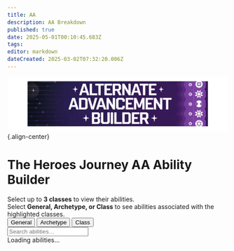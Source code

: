```yaml
---
title: AA
description: AA Breakdown
published: true
date: 2025-05-01T00:10:45.683Z
tags: 
editor: markdown
dateCreated: 2025-03-02T07:32:20.006Z
---
```


![aa_builder.webp](/classes-and-abilities/aa_builder.webp){.align-center}

<div id="aa-builder">
  <h1>The Heroes Journey AA Ability Builder</h1>

  <div class="center-text">
    Select up to <strong>3 classes</strong> to view their abilities.<br>
    Select <strong>General, Archetype, or Class</strong> to see abilities associated
    with the highlighted classes.
  </div>

  <div class="filter-options">
    <button class="mode-button active" data-mode="general">General</button>
    <button class="mode-button"        data-mode="archetype">Archetype</button>
    <button class="mode-button"        data-mode="class">Class</button>
  </div>

  <div class="class-buttons" id="classButtons"></div>

  <div class="search-container">
    <input type="text" id="searchInput"
           placeholder="Search abilities…" class="search-input">
  </div>

  <div class="stats" id="stats">Loading abilities…</div>

  <div id="abilitiesContainer" class="cards"></div>
</div>